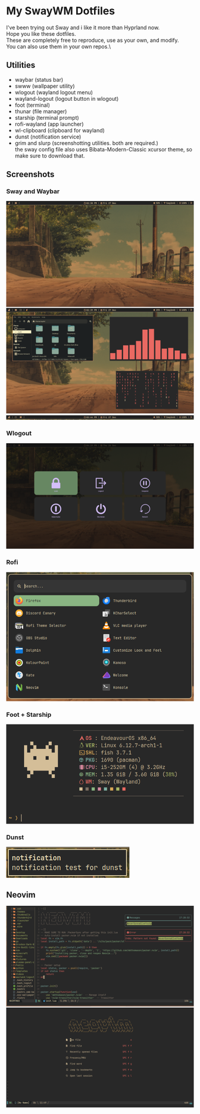 # My SwayWM Dotfiles
I've been trying out Sway and i like it more than Hyprland now.\
Hope you like these dotfiles.\
These are completely free to reproduce, use as your own, and modify.\
You can also use them in your own repos.\
## Utilities
- waybar (status bar)
- swww (wallpaper utility)
- wlogout (wayland logout menu)
- wayland-logout (logout button in wlogout)
- foot (terminal)
- thunar (file manager)
- starship (terminal prompt)
- rofi-wayland (app launcher)
- wl-clipboard (clipboard for wayland)
- dunst (notification service)
- grim and slurp (screenshotting utilities. both are required.)\
the sway config file also uses Bibata-Modern-Classic xcursor theme, so make sure to download that.
## Screenshots
### Sway and Waybar
<img src="assets/sway1.png">

<img src="assets/swaywm1.png">

<img src="assets/waybar.png">

### Wlogout

<img src="assets/wlogout.png">

### Rofi

<img src="assets/rofi.png">

### Foot + Starship

<img src="assets/foot.png">

### Dunst

<img src="assets/dunst.png">

## Neovim

<img src="assets/nvim1.png">

<img src="assets/neovim.png">
